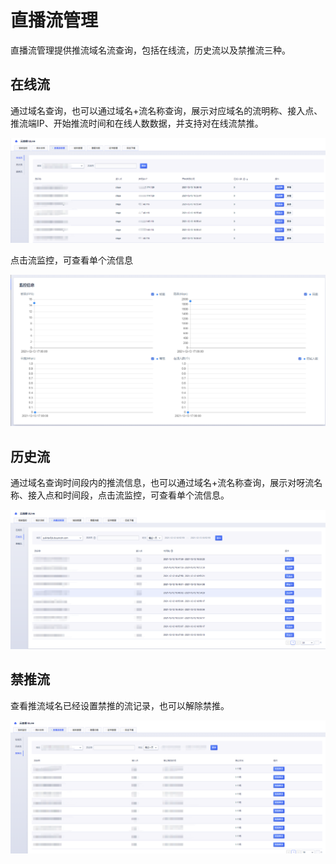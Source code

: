 # 直播流管理

直播流管理提供推流域名流查询，包括在线流，历史流以及禁推流三种。

## 在线流

通过域名查询，也可以通过域名+流名称查询，展示对应域名的流明称、接入点、推流端IP、开始推流时间和在线人数数据，并支持对在线流禁推。

![在线流](../images/2021-直播流管理在线流.png)

点击流监控，可查看单个流信息

![在线流监控](../images/2021-直播流管理在线流监控数据.png)


## 历史流

通过域名查询时间段内的推流信息，也可以通过域名+流名称查询，展示对呀流名称、接入点和时间段，点击流监控，可查看单个流信息。

![历史流](../images/2021-直播流管理历史流.png)

## 禁推流

查看推流域名已经设置禁推的流记录，也可以解除禁推。

![禁推流](../images/2021-直播流管理禁推流.png)

